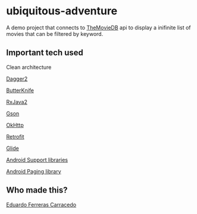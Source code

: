 # ubiquitous-adventure

A demo project that connects to [TheMovieDB](https://developers.themoviedb.org/3) api to display a inifinite list of movies that can be filtered by keyword.

## Important tech used

Clean architecture

[Dagger2](https://github.com/google/dagger)

[ButterKnife](https://github.com/JakeWharton/butterknife)

[RxJava2](https://github.com/ReactiveX/RxJava)

[Gson](https://github.com/google/gson)

[OkHttp](https://github.com/square/okhttp)

[Retrofit](https://github.com/square/retrofit)

[Glide](https://github.com/bumptech/glide)

[Android Support libraries](https://developer.android.com/topic/libraries/support-library/packages.html)

[Android Paging library](https://developer.android.com/topic/libraries/architecture/paging/)

## Who made this?

[Eduardo Ferreras Carracedo](https://github.com/EFCniux)
